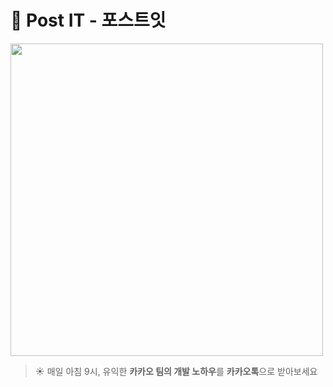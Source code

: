 # 💌 Post IT - 포스트잇

<img src="https://user-images.githubusercontent.com/67637706/182632207-f4c0f094-9702-48bc-a56d-5d6a1a54a525.png" width="500px">

> ☀️ 매일 아침 9시, 유익한 **카카오 팀의 개발 노하우**를 **카카오톡**으로 받아보세요